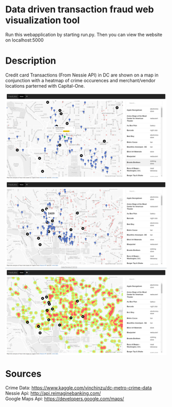 # Data driven transaction fraud web visualization tool
Run this webapplication by starting run.py.
Then you can view the website on localhost:5000
# Description
Credit card Transactions (From Nessie API) in DC are shown on a map in conjunction with a heatmap of crime occurences and merchant/vendor locations parterned with Capital-One.

![Alt text](/sample.PNG "Screenshot")
![Alt text](/sample2.PNG "Screenshot2")
![Alt text](/sample3.PNG "Screenshot3")

# Sources
Crime Data:
https://www.kaggle.com/vinchinzu/dc-metro-crime-data                     
Nessie Api:
http://api.reimaginebanking.com/                
Google Maps Api:
https://developers.google.com/maps/




